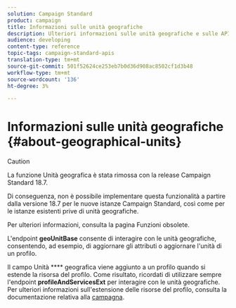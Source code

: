 ```yaml
---
solution: Campaign Standard
product: campaign
title: Informazioni sulle unità geografiche
description: Ulteriori informazioni sulle unità geografiche e sulle API.
audience: developing
content-type: reference
topic-tags: campaign-standard-apis
translation-type: tm+mt
source-git-commit: 501f52624ce253eb7b0d36d908ac8502cf1d3b48
workflow-type: tm+mt
source-wordcount: '136'
ht-degree: 3%

---
```



# Informazioni sulle unità geografiche {#about-geographical-units}

>[!CAUTION]
>
>La funzione Unità geografica è stata rimossa con la release Campaign Standard 18.7.
>
>Di conseguenza, non è possibile implementare questa funzionalità a partire dalla versione 18.7 per le nuove istanze Campaign Standard, così come per le istanze esistenti prive di unità geografiche.
>
>Per ulteriori informazioni, consulta la pagina Funzioni <a href="https://helpx.adobe.com/it/campaign/kb/acs-deprecated-and-removed-features.html"></a> obsolete.

L&#39;endpoint **geoUnitBase** consente di interagire con le unità geografiche, consentendo, ad esempio, di aggiornare gli attributi o aggiornare l&#39;unità di un profilo.

Il campo Unità **** geografica viene aggiunto a un profilo quando si estende la risorsa del profilo. Come risultato, ricordati di utilizzare sempre l&#39;endpoint **profileAndServicesExt** per interagire con le unità geografiche. Per ulteriori informazioni sull&#39;estensione delle risorse del profilo, consulta la documentazione relativa alla [campagna](https://helpx.adobe.com/campaign/standard/administration/using/organizational-units.html#partitioning-profiles).
